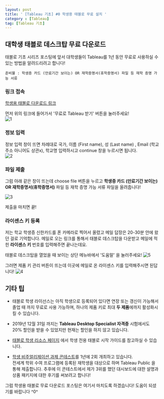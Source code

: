 ```yaml
---
layout: post
title: ' [Tableau 기초] #0 학생용 태블로 무료 설치 '
category : [Tableau]
tag: [Tableau 기초]
---
```


## 대학생 태블로 데스크탑 무료 다운로드 

태블로 기초 시리즈 포스팅에 앞서 대학생들이 Tableau를 1년 동안 무료로 사용하실 수 있는 방법을 알려드리려고 합니다!

```
준비물 : 학생증 카드 (만료기간 보이는) OR 재학증명서(휴학증명서) 파일 등 재학 증명 가능 서류   
```

### 링크 접속    

[학생용 태블로 다운로드 링크](https://www.tableau.com/ko-kr/academic/students)

먼저 위의 링크에 들어가서 '무료로 Tableau 받기' 버튼을 눌러주세요!   
![1](https://drive.google.com/uc?id=1bbBWCQopOv7cmI08CNf0k8fPcd-Cn64B)   

### 정보 입력    

정보 입력 창이 뜨면 차례대로 국가, 이름 (First name), 성 (Last name) , Email (학교 주소 아니어도 상관x), 학교명 입력하시고 continue 창을 누르시면 됩니다.   
![2](https://drive.google.com/uc?id=1d7iWQbQW8h3KGTMuz9iPsbsjRAs7TcAA)      


### 파일 제출    
    
그럼 아래 같은 창이 뜨는데 choose file 버튼을 누르고 **학생증 카드 (만료기간 보이는) OR 재학증명서(휴학증명서)** 파일 등 재학 증명 가능 서류 파일을 올려줍니다!    

![3](https://drive.google.com/uc?id=1iKz6r0nNoOo8nKmUGUiWXEsrPEeTYtlV)

제출을 마치면 끝!

### 라이센스 키 등록   
     
저는 학교 학생증 신한카드를 폰 카메라로 찍어서 올렸고 메일 답장은 20-30분 안에 왔던 걸로 기억합니다.
메일로 오는 링크를 통해서 태블로 데스크탑을 다운받고 메일에 적힌 **라이센스 키** 번호를 입력해주면 끝나는데요.

태블로 데스크탑을 열었을 때 보이는 상단 메뉴바에서 '도움말' 을 눌러주세요!
![5](https://drive.google.com/uc?id=1smjbg9xydNiD677rycxZBrqds_X_rAyH) 

그러면 제품 키 관리 버튼이 뜨는데 이곳에 메일로 온 라이센스 키를 입력해주시면 된답니다!
![4](https://drive.google.com/uc?id=1G2N84Sa9lDbwUBw0bqQegiVWkOWAok63)   


## 기타 팁 

* 태블로 학생 라이선스는 아직 학생으로 등록되어 있다면 연장 또는 갱신이 가능해서 졸업 때 까지 무료로 사용 가능하며, 하나의 제품 키로 최대 **두 제품**에까지 활성화시킬 수 있습니다.      

* 2019년 12월 31일 까지는 **Tableau Desktop Specialist 자격증** 시험에서도 20% 할인을 받을 수 있었지만 현재는 할인을 하지 않고 있습니다.   

* [태블로 학생 리소스 페이지](https://community.tableau.com/community/students?_ga=2.27783231.249880445.1584381132-1271889912.1583678642) 에서 학생 전용 태블로 시작 가이드를 참고하실 수 있습니다.    

* [학생 비주얼리제이션 과제 콘테스트](https://www.tableau.com/ko-kr/student-viz-assignment-contest)를 1년에 2회 개최하고 있습니다.   
전세계 학위 수여 프로그램에 등록된 재학생을 대상으로 하며 Tableau Public 을 통해 제출합니다. 추후에 이 콘테스트에서 제가 3위를 했던 대시보드에 대한 설명과 상품 패키지에 대한 후기를 써보려고 합니다!    


그럼 학생용 태블로 무료 다운로드 포스팅은 여기서 마치도록 하겠습니다! 도움이 되셨기를 바랍니다 ^0^     



































